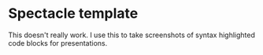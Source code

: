 # Spectacle template

This doesn't really work. I use this to take screenshots of syntax highlighted code blocks for presentations.